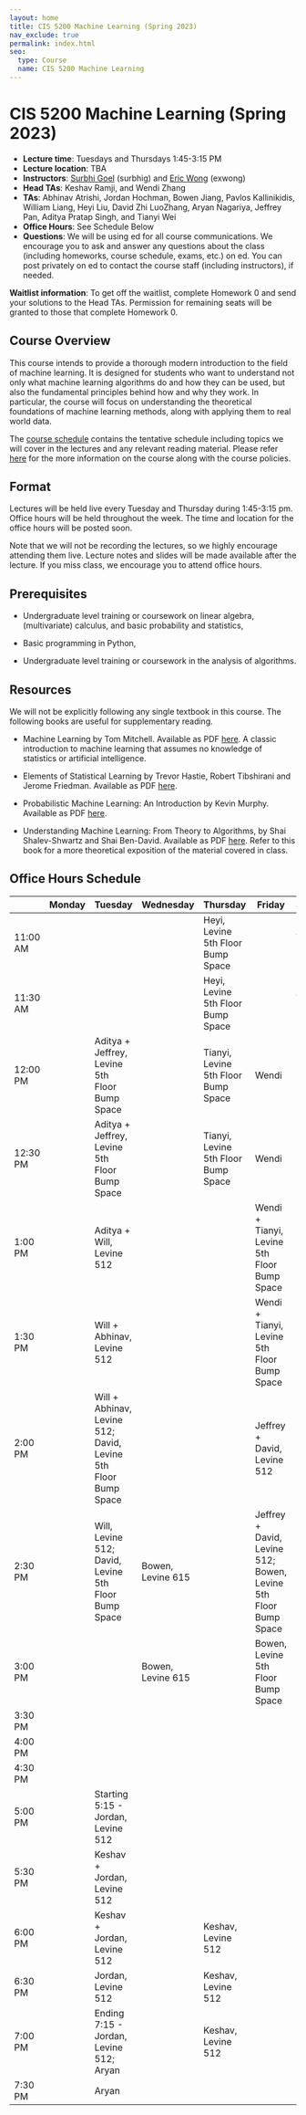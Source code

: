 ```yaml
---
layout: home
title: CIS 5200 Machine Learning (Spring 2023)
nav_exclude: true
permalink: index.html
seo:
  type: Course
  name: CIS 5200 Machine Learning
---
```


# CIS 5200 Machine Learning (Spring 2023)

- **Lecture time**: Tuesdays and Thursdays 1:45-3:15 PM
- **Lecture location**: TBA
- **Instructors**: [Surbhi Goel](https://www.surbhigoel.com) (surbhig) and [Eric Wong](https://www.cis.upenn.edu/~exwong/) (exwong)
- **Head TAs**: Keshav Ramji, and Wendi Zhang
- **TAs**: Abhinav Atrishi, Jordan Hochman, Bowen Jiang, Pavlos Kallinikidis, William Liang, Heyi Liu, David Zhi LuoZhang, Aryan Nagariya, Jeffrey Pan, Aditya Pratap Singh, and Tianyi Wei
- **Office Hours**: See Schedule Below
- **Questions**: We will be using ed for all course communications. We encourage you to ask and answer any questions about the class (including homeworks, course schedule, exams, etc.) on ed. You can post privately on ed to contact the course staff (including instructors), if needed.

**Waitlist information**: To get off the waitlist, complete Homework 0 and send your solutions to the Head TAs. Permission for remaining seats will be granted to those that complete Homework 0. 

## Course Overview

This course intends to provide a thorough modern introduction to the field of machine learning. It is designed for students who want to understand not only what machine learning algorithms do and how they can be used, but also the fundamental principles behind how and why they work. In particular, the course will focus on understanding the theoretical foundations of machine learning methods, along with applying them to real world data.

The [course schedule](calendar.md) contains the tentative schedule including topics we will cover in the lectures and any relevant reading material. Please refer [here](about.md) for the more information on the course along with the course policies.

## Format

Lectures will be held live every Tuesday and Thursday during 1:45-3:15 pm. Office hours will be held throughout the week. The time and location for the office hours will be posted soon.

Note that we will not be recording the lectures, so we highly encourage attending them live. Lecture notes and slides will be made available after the lecture. If you miss class, we encourage you to attend office hours.

## Prerequisites

- Undergraduate level training or coursework on linear algebra, (multivariate) calculus, and basic probability and statistics,

- Basic programming in Python,

- Undergraduate level training or coursework in the analysis of algorithms.


## Resources 

We will not be explicitly following any single textbook in this course. The following books are useful for supplementary reading.

- Machine Learning by Tom Mitchell. Available as PDF [here](http://www.cs.cmu.edu/~tom/mlbook.html). A classic introduction to machine learning that assumes no knowledge of statistics or artificial intelligence. 

- Elements of Statistical Learning by Trevor Hastie, Robert Tibshirani and Jerome Friedman. Available as PDF [here](https://hastie.su.domains/Papers/ESLII.pdf]).

- Probabilistic Machine Learning: An Introduction by Kevin Murphy. Available as PDF [here](https://probml.github.io/pml-book/book1.html).

- Understanding Machine Learning: From Theory to Algorithms, by Shai Shalev-Shwartz and Shai Ben-David. Available as PDF [here](https://www.cs.huji.ac.il/~shais/UnderstandingMachineLearning/understanding-machine-learning-theory-algorithms.pdf). Refer to this book for a more theoretical exposition of the material covered in class.

## Office Hours Schedule

|  | Monday | Tuesday | Wednesday | Thursday | Friday | Saturday | Sunday |
| ------------ | ------------- | ------------- | ------------- | ------------- | ------------- | ------------- | ------------- | 
| 11:00 AM  |   |   |   | Heyi, Levine 5th Floor Bump Space  |   | Abhinav, Levine 512  |   |
| 11:30 AM  |   |   |   | Heyi, Levine 5th Floor Bump Space |   | Abhinav, Levine 512 |   |
| 12:00 PM  |   | Aditya + Jeffrey, Levine 5th Floor Bump Space |   | Tianyi, Levine 5th Floor Bump Space | Wendi  |   |   |
| 12:30 PM  |   | Aditya + Jeffrey, Levine 5th Floor Bump Space |   | Tianyi, Levine 5th Floor Bump Space | Wendi  |  |   |
| 1:00 PM  |    | Aditya + Will, Levine 512 |   |  | Wendi + Tianyi, Levine 5th Floor Bump Space |   |  |
| 1:30 PM  |    | Will + Abhinav, Levine 512  |   |   | Wendi + Tianyi, Levine 5th Floor Bump Space |   |   |
| 2:00 PM  |    | Will + Abhinav, Levine 512; David, Levine 5th Floor Bump Space  |   |   | Jeffrey + David, Levine 512 |   |   |
| 2:30 PM  |    | Will, Levine 512; David, Levine 5th Floor Bump Space  | Bowen, Levine 615  |   | Jeffrey + David, Levine 512; Bowen, Levine 5th Floor Bump Space |   |   |
| 3:00 PM  |    |   | Bowen, Levine 615  |   |  Bowen, Levine 5th Floor Bump Space |  |   |
| 3:30 PM  |    |   |   |   |   |  |   |
| 4:00 PM  |    |   |   |   |   |   | Aryan  |
| 4:30 PM  |    |   |   |   |   |   | Aryan  |
| 5:00 PM  |    | Starting 5:15 - Jordan, Levine 512  |  |   |   |  |   |
| 5:30 PM  |    | Keshav + Jordan, Levine 512  |  |   |   |  |   |
| 6:00 PM  |    | Keshav + Jordan, Levine 512  |   | Keshav, Levine 512  |   |   |   |
| 6:30 PM  |    | Jordan, Levine 512  |   | Keshav, Levine 512  |   |   |
| 7:00 PM  |    | Ending 7:15 - Jordan, Levine 512; Aryan  |   | Keshav, Levine 512  |   |   |   |
| 7:30 PM  |    | Aryan |  |   |   |  |   |   
